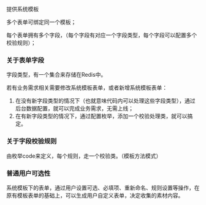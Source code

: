 
提供系统模板

多个表单可绑定同一个模板；

每个表单拥有多个字段，（每个字段有对应一个字段类型，每个字段可以配置多个校验规则）；

### 关于表单字段

字段类型，有一个集合来存储在Redis中。

若有业务需求相关需要修改系统模板表单，或者新增系统模板表单：
1. 在没有新字段类型的情况下（也就意味代码内可以处理这些字段类型），通过后台数据配置，就可以完成业务需求，无需上线；
2. 在有新字段类型的情况下，通过配置枚举，添加一个校验处理类，就可以搞定。

### 关于字段校验规则
由枚举code来定义，每个规则，走一个校验类。（模板方法模式）


### 普通用户可选性
系统模板下的表单，通过用户设置可选、必填项、重新命名、规则设置等操作，在原有模板表单的基础上，可以生成用户自定义表单，决定收集的素材内容。

